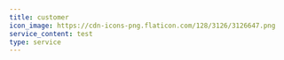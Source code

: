 ```yaml
---
title: customer
icon_image: https://cdn-icons-png.flaticon.com/128/3126/3126647.png
service_content: test
type: service
---
```

